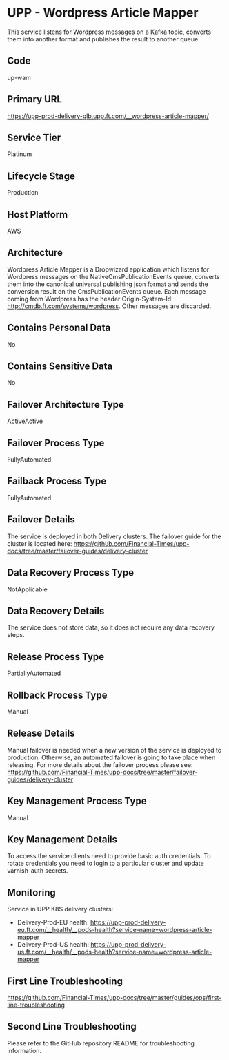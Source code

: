 # UPP - Wordpress Article Mapper

This service listens for Wordpress messages on a Kafka topic, converts them into another format and publishes the result to another queue.

## Code

up-wam

## Primary URL

<https://upp-prod-delivery-glb.upp.ft.com/__wordpress-article-mapper/>

## Service Tier

Platinum

## Lifecycle Stage

Production

## Host Platform

AWS

## Architecture

Wordpress Article Mapper is a Dropwizard application which listens for Wordpress messages on the NativeCmsPublicationEvents 
queue, converts them into the canonical universal publishing json format and sends the conversion result on the 
CmsPublicationEvents queue. Each message coming from Wordpress has the header Origin-System-Id: http://cmdb.ft.com/systems/wordpress. 
Other messages are discarded.

## Contains Personal Data

No

## Contains Sensitive Data

No

## Failover Architecture Type

ActiveActive

## Failover Process Type

FullyAutomated

## Failback Process Type

FullyAutomated

## Failover Details

The service is deployed in both Delivery clusters.
The failover guide for the cluster is located here:
<https://github.com/Financial-Times/upp-docs/tree/master/failover-guides/delivery-cluster>

## Data Recovery Process Type

NotApplicable

## Data Recovery Details

The service does not store data, so it does not require any data recovery steps.

## Release Process Type

PartiallyAutomated

## Rollback Process Type

Manual

## Release Details

Manual failover is needed when a new version of
the service is deployed to production.
Otherwise, an automated failover is going to take place when releasing.
For more details about the failover process please see: <https://github.com/Financial-Times/upp-docs/tree/master/failover-guides/delivery-cluster>

## Key Management Process Type

Manual

## Key Management Details

To access the service clients need to provide basic auth credentials.
To rotate credentials you need to login to a particular cluster and update varnish-auth secrets.

## Monitoring

Service in UPP K8S delivery clusters:

- Delivery-Prod-EU health: <https://upp-prod-delivery-eu.ft.com/__health/__pods-health?service-name=wordpress-article-mapper>
- Delivery-Prod-US health: <https://upp-prod-delivery-us.ft.com/__health/__pods-health?service-name=wordpress-article-mapper>

## First Line Troubleshooting

<https://github.com/Financial-Times/upp-docs/tree/master/guides/ops/first-line-troubleshooting>

## Second Line Troubleshooting

Please refer to the GitHub repository README for troubleshooting information.
